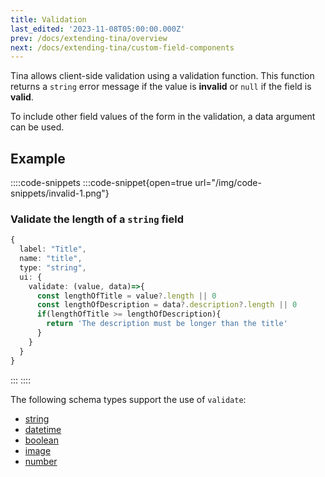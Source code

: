 ```yaml
---
title: Validation
last_edited: '2023-11-08T05:00:00.000Z'
prev: /docs/extending-tina/overview
next: /docs/extending-tina/custom-field-components
---
```


Tina allows client-side validation using a validation function. This function returns a `string` error message if the value is **invalid** or `null` if the field is **valid**.

To include other field values of the form in the validation, a data argument can be used.

## Example

::::code-snippets
:::code-snippet{open=true url="/img/code-snippets/invalid-1.png"}

### Validate the length of a `string` field

```ts
{
  label: "Title",
  name: "title",
  type: "string",
  ui: {
    validate: (value, data)=>{
      const lengthOfTitle = value?.length || 0
      const lengthOfDescription = data?.description?.length || 0
      if(lengthOfTitle >= lengthOfDescription){
        return 'The description must be longer than the title'
      }
    }
  }
}
```

:::
::::

The following schema types support the use of `validate`:

* [string](/docs/reference/types/string/)
* [datetime](/docs/reference/types/datetime/)
* [boolean](/docs/reference/types/boolean/)
* [image](/docs/reference/types/image/)
* [number](/docs/reference/types/number/)

